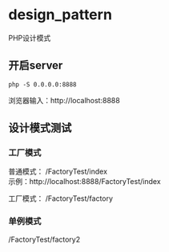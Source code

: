 # design_pattern
PHP设计模式

## 开启server
```
php -S 0.0.0.0:8888
```
浏览器输入：http://localhost:8888

## 设计模式测试

### 工厂模式

普通模式：
/FactoryTest/index  
示例：http://localhost:8888/FactoryTest/index

工厂模式：
/FactoryTest/factory

### 单例模式
/FactoryTest/factory2